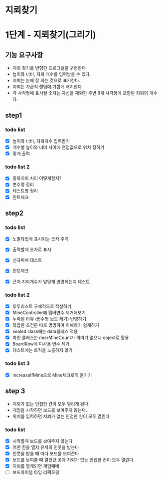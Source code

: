 # 지뢰찾기

# 1단계 - 지뢰찾기(그리기)

## 기능 요구사항
- 지뢰 찾기를 변형한 프로그램을 구현한다
- 높이와 너비, 지뢰 개수를 입력받을 수 있다.
- 지뢰는 눈에 잘 듸는 것으로 표기한다.
- 지뢰는 가급적 랜덤에 가깝게 배치한다
- 각 사각형에 표시될 숫자는 자신을 제외한 주변 8개 사각형에 포함된 지뢰의 개수다.

## step1
### todo list
- [x] 높이와 너비, 지뢰개수 입력받기
- [x] 개수별 높이와 너비 사이에 랜덤값으로 위치 정하기
- [x] 맞게 출력

### todo list 2
- [x] 중복지뢰 처리 어떻게할지?
- [x] 변수명 정리
- [x] 테스트명 정리
- [x] 린트체크

## step2

### todo list
- [x] 노말타입에 표시되는 숫자 주기
- [x] 출력할때 숫자로 표시
- [x] 신규피쳐 테스트
- [x] 린트체크
- [x] 근처 지뢰개수가 알맞게 반영되는지 테스트


### todo list 2
- [x] 투두리스트 구체적으로 작성하기
- [x] MineController에 멤버변수 제거해보기
- [x] 누락된 리뷰 (변수명 보드 제거) 반영하기
- [x] 복잡한 조건문 따로 명명하여 이해하기 쉽게하기
- [x] sealed class에는 data클래스 적용
- [x] 마인 클래스는 nearMineCount가 의미가 없으니 object로 활용
- [x] BoardRow에 미사용 변수 제거
- [x] 테스트에는 로직을 노출하지 않기

### todo list 3
- [x] increaseIfMine으로 Mine체크로직 옮기기

## step 3
- 지뢰가 없는 인접한 칸이 모두 열리게 된다.
- 게임을 시작하면 보드를 보여주지 않는다.
- 위치를 입력하면 지뢰가 없는 인접한 칸이 모두 열린다

### todo list
- [x] 시작할때 보드를 보여주지 않는다
- [x] 어떤 칸을 열지 유저의 인풋을 받는다
- [x] 인풋을 받을 때 마다 보드를 보여준다
- [x] 보드를 보여줄 때 열었던 곳과 지뢰가 없는 인접한 칸이 모두 열린다.
- [x] 지뢰를 열게되면 게임패배
- [ ] 보드아이템 타입 리팩토링
